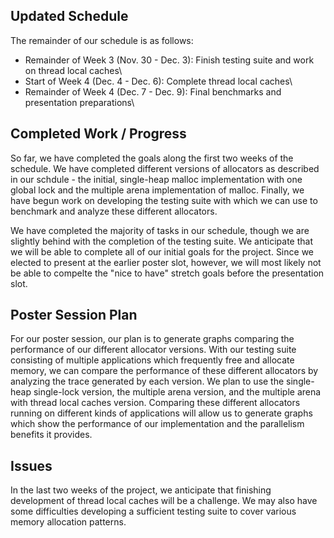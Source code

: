 ## Updated Schedule
The remainder of our schedule is as follows:
* Remainder of Week 3 (Nov. 30 - Dec. 3): Finish testing suite and work on thread local caches\
* Start of Week 4 (Dec. 4 - Dec. 6): Complete thread local caches\
* Remainder of Week 4 (Dec. 7 - Dec. 9): Final benchmarks and presentation preparations\


## Completed Work / Progress
So far, we have completed the goals along the first two weeks of the schedule. We have completed different versions of allocators as described in our schdule - the initial, single-heap malloc implementation with one global lock and the multiple arena implementation of malloc. Finally, we have begun work on developing the testing suite with which we can use to benchmark and analyze these different allocators. 

We have completed the majority of tasks in our schedule, though we are slightly behind with the completion of the testing suite. We anticipate that we will be able to complete all of our initial goals for the project. Since we elected to present at the earlier poster slot, however, we will most likely not be able to compelte the "nice to have" stretch goals before the presentation slot. 


## Poster Session Plan
For our poster session, our plan is to generate graphs comparing the performance of our different allocator versions. With our testing suite consisting of multiple applications which frequently free and allocate memory, we can compare the performance of these different allocators by analyzing the trace generated by each version. We plan to use the single-heap single-lock version, the multiple arena version, and the multiple arena with thread local caches version. Comparing these different allocators running on different kinds of applications will allow us to generate graphs which show the performance of our implementation and the parallelism benefits it provides. 

## Issues
In the last two weeks of the project, we anticipate that finishing development of thread local caches will be a challenge. We may also have some difficulties developing a sufficient testing suite to cover various memory allocation patterns. 
